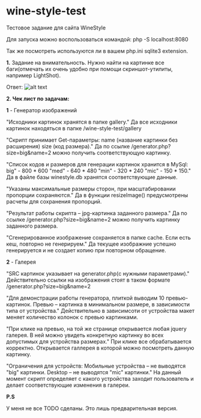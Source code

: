 # wine-style-test
Тестовое задание для сайта WineStyle

Для запуска можно воспользоваться командой: php -S localhost:8080

Так же посмотреть используются ли в вашем php.ini sqlite3 extension.

**1.** Задание на внимательность. Нужно найти на картинке все баги(отмечать их очень удобно при помощи скриншот-утилиты, например LightShot).

Ответ:
![alt text](http://dl3.joxi.net/drive/2020/05/07/0025/0120/1663096/96/2b2db0c64c.jpg)

**2. Чек лист по задачам:** 

**1** - Генератор изображений

"Исходники картинок хранятся в папке gallery." Да все исходники картинок находяться в папке /wine-style-test/gallery

"Скрипт принимает Get-параметры: 
name (название картинки без расширения)
size (код размера)." Да по ссылке /generator.php?size=big&name=2 можно получить соответствующую картинку.

"Список кодов и размеров для генерации картинок хранится в MySql: big" - 800 * 600 "med" - 640 * 480 "min" - 320 * 240 "mic" - 150 * 150." Да в файле базы winestyle.db  хранятся соответствующие данные.

 "Указаны максимальные размеры сторон, при масштабировании пропорции сохраняются." Да в функции resizeImage() предусмотрены расчеты для сохранения пропорций. 
 
 "Результат работы скрипта – jpg-картинка заданного размера." Да по ссылке /generator.php?size=big&name=2 можно получить картинку заданного размера.
 
 "Сгенерированное изображение сохраняется в папке cache. Если есть кеш, повторно не генерируем." Да текущее изображние успешно генерируется и не создает копию при повторном обращение.
 
**2** - Галерея

 "SRC картинок указывает на generator.php(с нужными параметрами)." Действительно ссылки на изображения стоят в таком формате /generator.php?size=big&name=2
 
 "Для демонстрации работы генератора, плиткой выводим 10 превью-картинок.
 Превью – картинка в минимальном размере, в зависимости типа от устройства." Действительно в зависимсоти от устройства макет меняет количество колонок с превью картинками.
 
 "При клике на превью, на той же странице открывается любая jquery галерея. В ней можно увидеть конкретную картинку во всех допустимых для устройства размерах." При клике все обрабатывается корректно. Открывается галлерея в которой можно посмотреть данную картинку.
 
  "Ограничения для устройств:
  Мобильные устройства – не выводятся "big" картинки.
  Desktop – не выводятся "mic" картинки." На данный момент скрипт определяет с какого устройства заходит пользователь и делает соответствующие изменения в галереи.
  
**P.S**
 
У меня не все TODO сделаны. Это лишь предварительная версия.